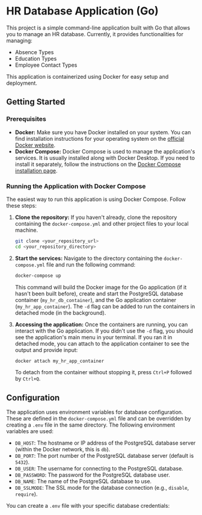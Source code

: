# HR Database Application (Go)

This project is a simple command-line application built with Go that allows you to manage an HR database. Currently, it provides functionalities for managing:

* Absence Types
* Education Types
* Employee Contact Types

This application is containerized using Docker for easy setup and deployment.

## Getting Started

### Prerequisites

* **Docker:** Make sure you have Docker installed on your system. You can find installation instructions for your operating system on the [official Docker website](https://docs.docker.com/get-docker/).
* **Docker Compose:** Docker Compose is used to manage the application's services. It is usually installed along with Docker Desktop. If you need to install it separately, follow the instructions on the [Docker Compose installation page](https://docs.docker.com/compose/install/).

### Running the Application with Docker Compose

The easiest way to run this application is using Docker Compose. Follow these steps:

1.  **Clone the repository:** If you haven't already, clone the repository containing the `docker-compose.yml` and other project files to your local machine.

    ```bash
    git clone <your_repository_url>
    cd <your_repository_directory>
    ```

2.  **Start the services:** Navigate to the directory containing the `docker-compose.yml` file and run the following command:

    ```bash
    docker-compose up
    ```

    This command will build the Docker image for the Go application (if it hasn't been built before), create and start the PostgreSQL database container (`my_hr_db_container`), and the Go application container (`my_hr_app_container`). The `-d` flag can be added to run the containers in detached mode (in the background).

3.  **Accessing the application:** Once the containers are running, you can interact with the Go application. If you didn't use the `-d` flag, you should see the application's main menu in your terminal. If you ran it in detached mode, you can attach to the application container to see the output and provide input:

    ```bash
    docker attach my_hr_app_container
    ```

    To detach from the container without stopping it, press `Ctrl+P` followed by `Ctrl+Q`.

## Configuration

The application uses environment variables for database configuration. These are defined in the `docker-compose.yml` file and can be overridden by creating a `.env` file in the same directory. The following environment variables are used:

* `DB_HOST`: The hostname or IP address of the PostgreSQL database server (within the Docker network, this is `db`).
* `DB_PORT`: The port number of the PostgreSQL database server (default is `5432`).
* `DB_USER`: The username for connecting to the PostgreSQL database.
* `DB_PASSWORD`: The password for the PostgreSQL database user.
* `DB_NAME`: The name of the PostgreSQL database to use.
* `DB_SSLMODE`: The SSL mode for the database connection (e.g., `disable`, `require`).

You can create a `.env` file with your specific database credentials:
